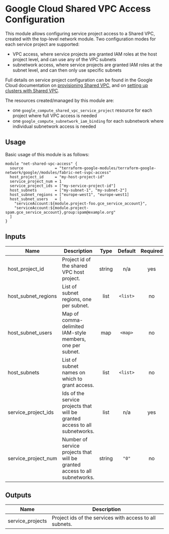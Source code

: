 # Google Cloud Shared VPC Access Configuration

This module allows configuring service project access to a Shared VPC, created with the top-level network module. Two configuration modes for each service project are supported:

- VPC access, where service projects are granted IAM roles at the host project level, and can use any of the VPC subnets
- subnetwork access, where service projects are granted IAM roles at the subnet level, and can then only use specific subnets

Full details on service project configuration can be found in the Google Cloud documentation on [provisioning Shared VPC](https://cloud.google.com/vpc/docs/provisioning-shared-vpc), and on [setting up clusters with Shared VPC](https://cloud.google.com/kubernetes-engine/docs/how-to/cluster-shared-vpc).

The resources created/managed by this module are:

- one `google_compute_shared_vpc_service_project` resource for each project where full VPC access is needed
- one `google_compute_subnetwork_iam_binding` for each subnetwork where individual subnetwork access is needed

## Usage

Basic usage of this module is as follows:

```hcl
module "net-shared-vpc-access" {
  source              = "terraform-google-modules/terraform-google-network/google//modules/fabric-net-svpc-access"
  host_project_id     = "my-host-project-id"
  service_project_num = 1
  service_project_ids = ["my-service-project-id"]
  host_subnets        = ["my-subnet-1", "my-subnet-2"]
  host_subnet_regions = ["europe-west1", "europe-west1]
  host_subnet_users   = [
    "serviceAccount:${module.project-foo.gce_service_account}",
    "serviceAccount:${module.project-spam.gce_service_account},group:spam@example.org"
  ]
}
```

<!-- BEGINNING OF PRE-COMMIT-TERRAFORM DOCS HOOK -->
## Inputs

| Name | Description | Type | Default | Required |
|------|-------------|:----:|:-----:|:-----:|
| host\_project\_id | Project id of the shared VPC host project. | string | n/a | yes |
| host\_subnet\_regions | List of subnet regions, one per subnet. | list | `<list>` | no |
| host\_subnet\_users | Map of comma-delimited IAM-style members, one per subnet. | map | `<map>` | no |
| host\_subnets | List of subnet names on which to grant access. | list | `<list>` | no |
| service\_project\_ids | Ids of the service projects that will be granted access to all subnetworks. | list | n/a | yes |
| service\_project\_num | Number of service projects that will be granted access to all subnetworks. | string | `"0"` | no |

## Outputs

| Name | Description |
|------|-------------|
| service\_projects | Project ids of the services with access to all subnets. |

<!-- END OF PRE-COMMIT-TERRAFORM DOCS HOOK -->
